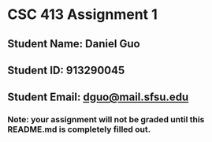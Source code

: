 # CSC 413 Assignment 1

## Student Name: Daniel Guo

## Student ID: 913290045

## Student Email: dguo@mail.sfsu.edu

### Note: your assignment will not be graded until this README.md is completely filled out.
